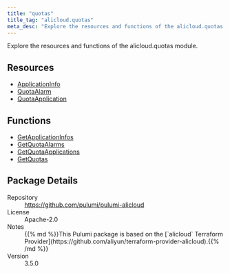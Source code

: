 ```yaml
---
title: "quotas"
title_tag: "alicloud.quotas"
meta_desc: "Explore the resources and functions of the alicloud.quotas module."
---
```


<!-- WARNING: this file was generated by Pulumi Docs Generator. -->
<!-- Do not edit by hand unless you're certain you know what you are doing! -->

Explore the resources and functions of the alicloud.quotas module.

<h2 id="resources">Resources</h2>
<ul class="api">
    <li><a href="applicationinfo" title="ApplicationInfo"><span class="symbol resource"></span>ApplicationInfo</a></li>
    <li><a href="quotaalarm" title="QuotaAlarm"><span class="symbol resource"></span>QuotaAlarm</a></li>
    <li><a href="quotaapplication" title="QuotaApplication"><span class="symbol resource"></span>QuotaApplication</a></li>
</ul>

<h2 id="functions">Functions</h2>
<ul class="api">
    <li><a href="getapplicationinfos" title="GetApplicationInfos"><span class="symbol function"></span>GetApplicationInfos</a></li>
    <li><a href="getquotaalarms" title="GetQuotaAlarms"><span class="symbol function"></span>GetQuotaAlarms</a></li>
    <li><a href="getquotaapplications" title="GetQuotaApplications"><span class="symbol function"></span>GetQuotaApplications</a></li>
    <li><a href="getquotas" title="GetQuotas"><span class="symbol function"></span>GetQuotas</a></li>
</ul>

<h2 id="package-details">Package Details</h2>
<dl class="package-details">
	<dt>Repository</dt>
	<dd><a href="https://github.com/pulumi/pulumi-alicloud">https://github.com/pulumi/pulumi-alicloud</a></dd>
	<dt>License</dt>
	<dd>Apache-2.0</dd>
	<dt>Notes</dt>
	<dd>{{% md %}}This Pulumi package is based on the [`alicloud` Terraform Provider](https://github.com/aliyun/terraform-provider-alicloud).{{% /md %}}</dd>
	<dt>Version</dt>
	<dd>3.5.0</dd>
</dl>

